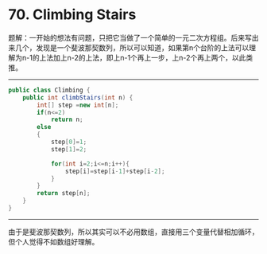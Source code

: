 # 70. Climbing Stairs

题解：一开始的想法有问题，只把它当做了一个简单的一元二次方程组。后来写出来几个，发现是一个斐波那契数列，所以可以知道，如果第n个台阶的上法可以理解为n-1的上法加上n-2的上法，即上n-1个再上一步，上n-2个再上两个，以此类推。

------

```java
public class Climbing {
    public int climbStairs(int n) {
        int[] step =new int[n];
        if(n<=2)
            return n;
        else
        {
            step[0]=1;
            step[1]=2;

            for(int i=2;i<=n;i++){
                step[i]=step[i-1]+step[i-2];
            }
        }
        return step[n];
    }
}

```

------

由于是斐波那契数列，所以其实可以不必用数组，直接用三个变量代替相加循环，但个人觉得不如数组好理解。